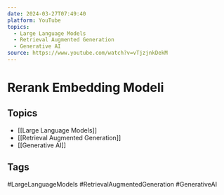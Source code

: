 ```yaml
---
date: 2024-03-27T07:49:40
platform: YouTube
topics:
  - Large Language Models
  - Retrieval Augmented Generation
  - Generative AI
source: https://www.youtube.com/watch?v=vTjzjnkDekM
---
```

# Rerank Embedding Modeli

## Topics
- [[Large Language Models]]
- [[Retrieval Augmented Generation]]
- [[Generative AI]]

## Tags
#LargeLanguageModels #RetrievalAugmentedGeneration #GenerativeAI